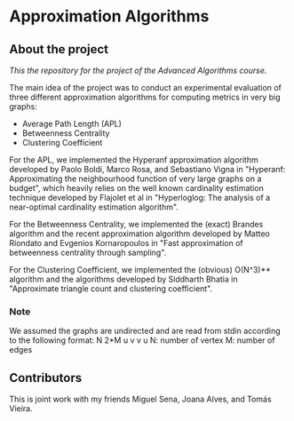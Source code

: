 # Approximation Algorithms

## About the project

*This the repository for the project of the Advanced Algorithms course.*

The main idea of the project was to conduct an experimental evaluation of three different approximation algorithms for computing metrics in very big graphs:
* Average Path Length (APL)
* Betweenness Centrality
* Clustering Coefficient

For the APL, we implemented the Hyperanf approximation algorithm developed by Paolo Boldi, Marco Rosa, and Sebastiano Vigna in "Hyperanf: Approximating the neighbourhood function of very large graphs on a budget", which heavily relies on the well known cardinality estimation technique developed by Flajolet et al in "Hyperloglog: The analysis of a near-optimal cardinality estimation algorithm".

For the Betweenness Centrality, we implemented the (exact) Brandes algorithm and the recent approximation algorithm developed by Matteo Riondato and Evgenios Kornaropoulos in "Fast approximation of betweenness centrality through sampling".

For the Clustering Coefficient, we implemented the (obvious) O(N^3)** algorithm and the algorithms developed by Siddharth Bhatia in "Approximate triangle count and clustering coefficient".


### Note
We assumed the graphs are undirected and are read from stdin according to the following format:
N 2*M
u v
v u
N: number of vertex
M: number of edges

## Contributors
This is joint work with my friends Miguel Sena, Joana Alves, and Tomás Vieira.

